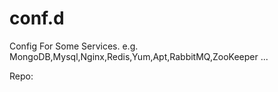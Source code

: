 # conf.d

Config For Some Services. e.g. MongoDB,Mysql,Nginx,Redis,Yum,Apt,RabbitMQ,ZooKeeper ...

Repo: 

